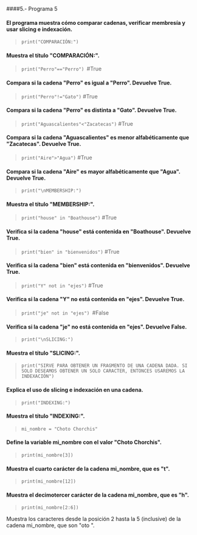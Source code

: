 ####5.- Programa 5
#### El programa muestra cómo comparar cadenas, verificar membresía y usar slicing e indexación.
> ```print("COMPARACIÓN:")```

#### Muestra el título "COMPARACIÓN:".
> ```print("Perro"=="Perro") ```#True

#### Compara si la cadena "Perro" es igual a "Perro". Devuelve True.
> ```print("Perro"!="Gato")``` #True

#### Compara si la cadena "Perro" es distinta a "Gato". Devuelve True.
> ```print("Aguascalientes"<"Zacatecas")``` #True

#### Compara si la cadena "Aguascalientes" es menor alfabéticamente que "Zacatecas". Devuelve True.
> ```print("Aire">"Agua")``` #True

#### Compara si la cadena "Aire" es mayor alfabéticamente que "Agua". Devuelve True.
> ```print("\nMEMBERSHIP:")```

#### Muestra el título "MEMBERSHIP:".
> ```print("house" in "Boathouse")``` #True

#### Verifica si la cadena "house" está contenida en "Boathouse". Devuelve True.
> ```print("bien" in "bienvenidos")``` #True

#### Verifica si la cadena "bien" está contenida en "bienvenidos". Devuelve True.
> ```print("Y" not in "ejes")``` #True

#### Verifica si la cadena "Y" no está contenida en "ejes". Devuelve True.
> ```print("je" not in "ejes") ```#False

#### Verifica si la cadena "je" no está contenida en "ejes". Devuelve False.
> ```print("\nSLICING:")```

#### Muestra el título "SLICING:".
> ```print("SIRVE PARA OBTENER UN FRAGMENTO DE UNA CADENA DADA. SI SOLO DESEAMOS OBTENER UN SOLO CARACTER, ENTONCES USAREMOS LA INDEXACIÓN")```

#### Explica el uso de slicing e indexación en una cadena.
> ```print("INDEXING:")```

#### Muestra el título "INDEXING:".
> ```mi_nombre = "Choto Chorchis"```

#### Define la variable mi_nombre con el valor "Choto Chorchis".
> ```print(mi_nombre[3])```

#### Muestra el cuarto carácter de la cadena mi_nombre, que es "t".
> ```print(mi_nombre[12])```

#### Muestra el decimotercer carácter de la cadena mi_nombre, que es "h".
> ```print(mi_nombre[2:6])```

Muestra los caracteres desde la posición 2 hasta la 5 (inclusive) de la cadena mi_nombre, que son "oto ".
